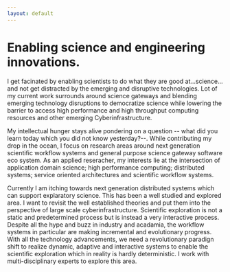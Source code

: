 ```yaml
---
layout: default
---
```


# Enabling science and engineering innovations. 

I get facinated by enabling scientists to do what they are good at...science... and not get distracted by the emerging and disruptive technologies. Lot of my current work surrounds around science gateways and blending emerging technology disruptions to democratize science while lowering the barrier to access high performance and high throughput computing resources and other emerging Cyberinfrastructure.

My intellectual hunger stays alive pondering on a question -- what did you learn today which you did not know yesterday?--. While contributing my drop in the ocean, I focus on research areas around next generation scientific workflow systems and general purpose science gateway software eco system. As an applied reseracher, my interests lie at the intersection of application domain science; high performance computing; distributed systems; service oriented architectures and scientific workflow systems.

Currently I am itching towards next generation distributed systems which can support explaratory science. This has been a well studied and explored area. I want to revisit the well established theories and put them into the perspective of large scale cyberinfrastructure. Scientific exploration is not a static and predetermined process but is instead a very interactive process. Despite all the hype and buzz in industry and acadamia, the workflow systems in particular are making incremental and evolutionary progress. With all the technology advancements, we need a revolutionary paradign shift to realize dynamic, adaptive and interactive systems to enable the scientific exploration which in reality is hardly deterministic. I work with multi-disciplinary experts to explore this area.


 


